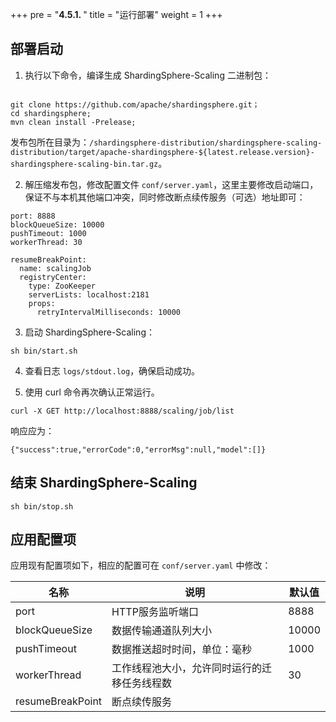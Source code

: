 +++
pre = "<b>4.5.1. </b>"
title = "运行部署"
weight = 1
+++

## 部署启动

1. 执行以下命令，编译生成 ShardingSphere-Scaling 二进制包：

```

git clone https://github.com/apache/shardingsphere.git；
cd shardingsphere;
mvn clean install -Prelease;
```

发布包所在目录为：`/shardingsphere-distribution/shardingsphere-scaling-distribution/target/apache-shardingsphere-${latest.release.version}-shardingsphere-scaling-bin.tar.gz`。

2. 解压缩发布包，修改配置文件 `conf/server.yaml`，这里主要修改启动端口，保证不与本机其他端口冲突，同时修改断点续传服务（可选）地址即可：

```
port: 8888
blockQueueSize: 10000
pushTimeout: 1000
workerThread: 30

resumeBreakPoint:
  name: scalingJob
  registryCenter:
    type: ZooKeeper
    serverLists: localhost:2181
    props:
      retryIntervalMilliseconds: 10000
```

3. 启动 ShardingSphere-Scaling：

```
sh bin/start.sh
```

4. 查看日志 `logs/stdout.log`，确保启动成功。

5. 使用 curl 命令再次确认正常运行。

```
curl -X GET http://localhost:8888/scaling/job/list
```

响应应为：

```
{"success":true,"errorCode":0,"errorMsg":null,"model":[]}
```

## 结束 ShardingSphere-Scaling
   
 ```
 sh bin/stop.sh
 ```
 
## 应用配置项
 
应用现有配置项如下，相应的配置可在 `conf/server.yaml` 中修改：

| 名称           | 说明                                    | 默认值 |
| -------------- | -------------------------------------- | ------ |
| port           | HTTP服务监听端口                         | 8888   |
| blockQueueSize | 数据传输通道队列大小                      | 10000  |
| pushTimeout    | 数据推送超时时间，单位：毫秒               | 1000   |
| workerThread   | 工作线程池大小，允许同时运行的迁移任务线程数 | 30     |
| resumeBreakPoint   | 断点续传服务                         |        |
 
